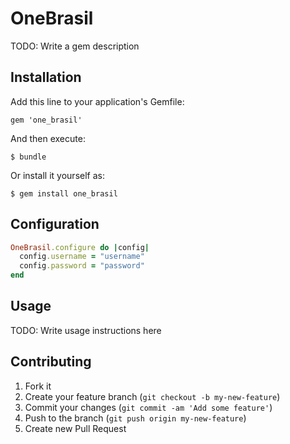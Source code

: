 # OneBrasil

TODO: Write a gem description

## Installation

Add this line to your application's Gemfile:

    gem 'one_brasil'

And then execute:

    $ bundle

Or install it yourself as:

    $ gem install one_brasil

## Configuration

```ruby
OneBrasil.configure do |config|
  config.username = "username"
  config.password = "password"
end
```

## Usage

TODO: Write usage instructions here

## Contributing

1. Fork it
2. Create your feature branch (`git checkout -b my-new-feature`)
3. Commit your changes (`git commit -am 'Add some feature'`)
4. Push to the branch (`git push origin my-new-feature`)
5. Create new Pull Request
